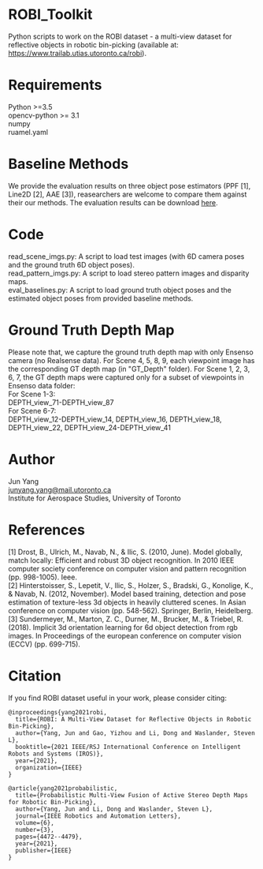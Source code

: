 # ROBI_Toolkit
Python scripts to work on the ROBI dataset - a multi-view dataset for reflective objects in robotic bin-picking (available at: https://www.trailab.utias.utoronto.ca/robi).

# Requirements
Python >=3.5 \
opencv-python >= 3.1 \
numpy\
ruamel.yaml

# Baseline Methods
We provide the evaluation results on three object pose estimators (PPF [1], Line2D [2], AAE [3]), reasearchers are welcome to compare them against their our methods. The evaluation results can be download [here](https://drive.google.com/file/d/1Ru3fmcYFBGOufGUp2jCkFaQgLCv7spIh/view?usp=sharing).

# Code
read_scene_imgs.py: A script to load test images (with 6D camera poses and the ground truth 6D object poses).\
read_pattern_imgs.py: A script to load stereo pattern images and disparity maps. \
eval_baselines.py: A script to load ground truth object poses and the estimated object poses from provided baseline methods.

# Ground Truth Depth Map
Please note that, we capture the ground truth depth map with only Ensenso camera (no Realsense data). For Scene 4, 5, 8, 9, each viewpoint image has the corresponding GT depth map (in "GT_Depth" folder). For Scene 1, 2, 3, 6, 7, the GT depth maps were captured only for a subset of viewpoints in Ensenso data folder: \
For Scene 1-3: \
DEPTH_view_71-DEPTH_view_87 \
For Scene 6-7: \
DEPTH_view_12-DEPTH_view_14, DEPTH_view_16, DEPTH_view_18, DEPTH_view_22, DEPTH_view_24-DEPTH_view_41

# Author
Jun Yang\
junyang.yang@mail.utoronto.ca\
Institute for Aerospace Studies, University of Toronto

# References
[1] Drost, B., Ulrich, M., Navab, N., & Ilic, S. (2010, June). Model globally, match locally: Efficient and robust 3D object recognition. In 2010 IEEE computer society conference on computer vision and pattern recognition (pp. 998-1005). Ieee.\
[2] Hinterstoisser, S., Lepetit, V., Ilic, S., Holzer, S., Bradski, G., Konolige, K., & Navab, N. (2012, November). Model based training, detection and pose estimation of texture-less 3d objects in heavily cluttered scenes. In Asian conference on computer vision (pp. 548-562). Springer, Berlin, Heidelberg.\
[3] Sundermeyer, M., Marton, Z. C., Durner, M., Brucker, M., & Triebel, R. (2018). Implicit 3d orientation learning for 6d object detection from rgb images. In Proceedings of the european conference on computer vision (ECCV) (pp. 699-715).

# Citation
If you find ROBI dataset useful in your work, please consider citing:

    @inproceedings{yang2021robi,
      title={ROBI: A Multi-View Dataset for Reflective Objects in Robotic Bin-Picking},
      author={Yang, Jun and Gao, Yizhou and Li, Dong and Waslander, Steven L},
      booktitle={2021 IEEE/RSJ International Conference on Intelligent Robots and Systems (IROS)},
      year={2021},
      organization={IEEE}
    }
    
    @article{yang2021probabilistic,
      title={Probabilistic Multi-View Fusion of Active Stereo Depth Maps for Robotic Bin-Picking},
      author={Yang, Jun and Li, Dong and Waslander, Steven L},
      journal={IEEE Robotics and Automation Letters},
      volume={6},
      number={3},
      pages={4472--4479},
      year={2021},
      publisher={IEEE}
    }
